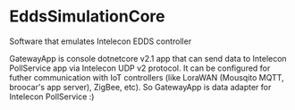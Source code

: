 # EddsSimulationCore
Software that emulates Intelecon EDDS controller

GatewayApp is console dotnetcore v2.1 app that can send data to Intelecon PollService app via Intelecon UDP v2 protocol. It can be configured for futher communication with IoT controllers (like LoraWAN (Mousqito MQTT, broocar's app server), ZigBee, etc). So GatewayApp is data adapter for Intelecon PollService :)
